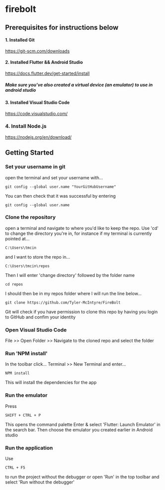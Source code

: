 # firebolt


## Prerequisites for instructions below
#### 1. Installed Git
https://git-scm.com/downloads

#### 2. Installed Flutter && Android Studio
https://docs.flutter.dev/get-started/install
##### Make sure you've also created a virtual device (an emulator) to use in android studio

#### 3. Installed Visual Studio Code
https://code.visualstudio.com/

### 4. Install Node.js
https://nodejs.org/en/download/


## Getting Started

### Set your username in git
open the terminal and set your username with...
```
git config --global user.name "YourGitHubUsername"
```
You can then check that it was successful by entering
```
git config --global user.name
```

### Clone the repository
open a terminal and navigate to where you'd like to keep the repo. Use 'cd' to change the directory you're in,
for instance if my terminal is currently pointed at...
```
C:\Users\tmcin
```
and I want to store the repo in...
```
C:\Users\tmcin\repos
```
Then I will enter 'change directory' followed by the folder name
```
cd repos
```
I should then be in my repos folder where I will run the line below...
```
git clone https://github.com/Tyler-McIntyre/FireBolt
```
Git will check if you have permission to clone this repo by having you login to GitHub and confim your identity

### Open Visual Studio Code
File >> Open Folder >> Navigate to the cloned repo and select the folder

### Run 'NPM install'
In the toolbar click... Terminal >> New Terminal and enter...
```
NPM install
```
This will install the dependencies for the app

### Run the emulator
Press
```
SHIFT + CTRL + P
```
This opens the command palette 
Enter & select 'Flutter: Launch Emulator' in the search bar.
Then choose the emulator you created earlier in Android studio

### Run the application
Use 
```
CTRL + F5 
```
to run the project without the debugger or open 'Run' in the top toolbar and select 'Run without the debugger'
